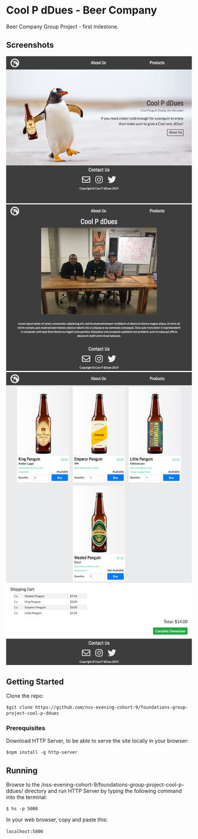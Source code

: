 # Cool P dDues - Beer Company
Beer Company Group Project - first milestone.

## Screenshots
![image of personal bio website](https://raw.githubusercontent.com/nss-evening-cohort-9/foundations-group-project-cool-p-ddues/master/img/cool-p-ddues-screenshot1.png)
![image of personal bio website](https://raw.githubusercontent.com/nss-evening-cohort-9/foundations-group-project-cool-p-ddues/master/img/cool-p-ddues-screenshot2.png)
![image of personal bio website](https://raw.githubusercontent.com/nss-evening-cohort-9/foundations-group-project-cool-p-ddues/master/img/cool-p-ddues-screenshot3.png)

## Getting Started
Clone the repo:
```
$git clone https://github.com/nss-evening-cohort-9/foundations-group-project-cool-p-ddues
```

### Prerequisites
Download HTTP Server, to be able to serve the site locally in your browser:
```
$npm install -g http-server
```

## Running
Browse to the /nss-evening-cohort-9/foundations-group-project-cool-p-ddues/ directory and run HTTP Server by typing the following command into the terminal:
```
$ hs -p 5000
```

In your web browser, copy and paste this:

 `localhost:5000`